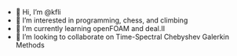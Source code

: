 - 👋 Hi, I’m @kfli
- 👀 I’m interested in programming, chess, and climbing
- 🌱 I’m currently learning openFOAM and deal.II
- 💞️ I’m looking to collaborate on Time-Spectral Chebyshev Galerkin Methods

<!---
kfli/kfli is a ✨ special ✨ repository because its `README.md` (this file) appears on your GitHub profile.
You can click the Preview link to take a look at your changes.
--->
